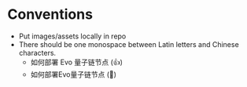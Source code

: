 # Conventions

* Put images/assets locally in repo
* There should be one monospace between Latin letters and Chinese characters.
  * 如何部署 Evo 量子链节点 (👍)
  * 如何部署Evo量子链节点 (💩)

